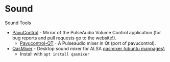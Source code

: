 # Sound

Sound Tools
- [PavuControl](https://github.com/pulseaudio/pavucontrol) - Mirror of the PulseAudio Volume Control application (for bug reports and pull requests go to the website!).
  - [Pavucontrol-QT](https://github.com/lxqt/pavucontrol-qt) - A Pulseaudio mixer in Qt (port of pavucontrol).
- [QasMixer]() - Desktop sound mixer for ALSA [qasmixer (ubuntu manpages)](https://manpages.ubuntu.com/manpages/xenial/man1/qasmixer.1.html)
  - Install with `apt install qasmixer`
